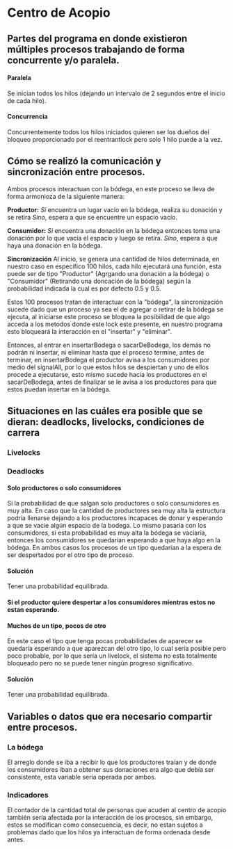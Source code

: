 # Centro de Acopio

## Partes del programa en donde existieron múltiples procesos trabajando de forma concurrente y/o paralela.
#### Paralela
Se inician todos los hilos (dejando un intervalo de 2 segundos entre el inicio de cada hilo).

#### Concurrencia
Concurrentemente todos los hilos iniciados quieren ser los dueños del bloqueo proporcionado por el reentrantlock pero solo 1 hilo puede a la vez.

## Cómo se realizó la comunicación y sincronización entre procesos.
Ambos procesos interactuan con la bódega, en este proceso se lleva de forma armonioza de la siguiente manera:

**Productor:**
*Si* encuentra un lugar vacío en la bódega, realiza su donación y se retira
*Sino*, espera a que se encuentre un espacio vacío.

**Consumidor:**
*Si* encuentra una donación en la bódega entonces toma una donación por lo que vacía el espacio y luego se retira.
*Sino*, espera a que haya una donación en la bódega.

**Sincronización**
Al inicio, se genera una cantidad de hilos determinada, en nuestro caso en especifico 100 hilos, cada hilo ejecutará una función, esta puede ser de tipo "Productor" (Agrgando una donación a la bódega) o "Consumidor" (Retirando una doncación de la bódega) según la probabilidad indicada la cual es por defecto 0.5 y 0.5.

Estos 100 procesos tratan de interactuar con la "bódega", la sincronización sucede dado que un proceso ya sea el de agregar o retirar de la bódega se ejecuta, al iniciarse este proceso se bloquea la posibilidad de que algo acceda a los metodos donde este lock este presente, en nuestro programa esto bloqueará la interacción en el "insertar" y "eliminar".

Entonces, al entrar en insertarBodega o sacarDeBodega, los demás no podrán ni insertar, ni eliminar hasta que el proceso termine, antes de terminar, en insertarBodega el productor avisa a los consumidores por medio del signalAll, por lo que estos hilos se despiertan y uno de ellos procede a ejecutarse, esto mismo sucede hacia los productores en el sacarDeBodega, antes de finalizar se le avisa a los productores para que estos puedan insertar en la bódega.


## Situaciones en las cuáles era posible que se dieran: deadlocks, livelocks, condiciones de carrera
### Livelocks

### Deadlocks
#### Solo productores o solo consumidores
Si la probabilidad de que salgan solo productores o solo consumidores es muy alta. En caso que la cantidad de productores sea muy alta la estructura podría llenarse dejando a los productores incapaces de donar y esperando a que se vacie algún espacio de la bodega. Lo mismo pasaría con los consumidores, si esta probabilidad es muy alta la bódega se vaciaría, entonces los consumidores se quedarían esperando a que haya algo en la bódega. En ambos casos los procesos de un tipo quedarían a la espera de ser despertados por el otro tipo de proceso.
#### Solución
Tener una probabilidad equilibrada.

#### Si el productor quiere despertar a los consumidores mientras estos no estan esperando.

#### Muchos de un tipo, pocos de otro
En este caso el tipo que tenga pocas probabilidades de aparecer se quedaría esperando a que aparezcan del otro tipo, lo cual sería posible pero poco probable, por lo que sería un livelock, el sistema no esta totalmente bloqueado pero no se puede tener ningún progreso significativo.
#### Solución
Tener una probabilidad equilibrada.



## Variables o datos que era necesario compartir entre procesos.
### La bódega
El arreglo donde se iba a recibir lo que los productores traían y de donde los consumidores iban a obtener sus donaciones era algo que debía ser consistente, esta variable sería operada por ambos.

### Indicadores
El contador de la cantidad total de personas que acuden al centro de acopio también sería afectada por la interacción de los procesos, sin embargo, estos se modifican como consecuencia, es decir, no estan sujetos a problemas dado que los hilos ya interactuan de forma ordenada desde antes.



